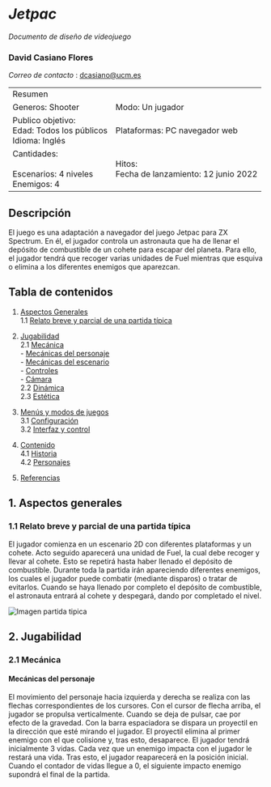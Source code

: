# _**Jetpac**_

*Documento de diseño de videojuego*

### **David Casiano Flores**

_Correo de contacto_ : dcasiano@ucm.es

<table>
  <tr>
    <td colspan = "2"> Resumen </td>
  </tr>
  <tr>
    <td> Generos: Shooter </td>
    <td> Modo: Un jugador</td>
  </tr>
  <tr>
    <td> Publico objetivo: <br>
         Edad: Todos los públicos <br>
         Idioma: Inglés    
    </td>
    <td> Plataformas: PC navegador web</td>
  </tr>
  <tr>
    <td> Cantidades: <br><br>
         Escenarios: 4 niveles <br>
         Enemigos: 4
   </td>
    <td> Hitos: <br>
           Fecha de lanzamiento: 12 junio 2022 <br>
   </td>
  </tr>
</table>

## Descripción

El juego es una adaptación a navegador del juego Jetpac para ZX Spectrum. En él, el jugador controla un astronauta que ha de llenar el depósito de combustible de un cohete para escapar del planeta. Para ello, el jugador tendrá que recoger varias unidades de Fuel mientras que esquiva o elimina a los diferentes enemigos que aparezcan.

## Tabla de contenidos
1. [Aspectos Generales](#aspectos-generales)  
    1.1 [Relato breve y parcial de una partida típica](#relato-breve)  
  
2. [Jugabilidad](#Jugabilidad)  
    2.1 [Mecánica](#Mecánica)   
         - [Mecánicas del personaje](#Mecánicas-personaje)  
         - [Mecánicas del escenario](#Mecánicas-escenario)  
         - [Controles](#Controles)  
         - [Cámara](#Cámara)  
    2.2 [Dinámica](#Dinámica)  
    2.3 [Estética](#Estética)  

3. [Menús y modos de juegos](#Menús)  
    3.1 [Configuración](#Configuración)  
    3.2 [Interfaz y control](#Interfaz)  

4. [Contenido](#Contenido)  
    4.1 [Historia](#Historia)  
    4.2 [Personajes](#Personajes)  

5. [Referencias](#Referencias)

## <a name = "aspectos-generales">1. Aspectos generales</a>

### <a name = "relato-breve"> 1.1 Relato breve y parcial de una partida típica</a>
El jugador comienza en un escenario 2D con diferentes plataformas y un cohete. Acto seguido aparecerá una unidad de Fuel, la cual debe recoger y llevar al cohete. Esto se repetirá hasta haber llenado el depósito de combustible. Durante toda la partida irán apareciendo diferentes enemigos, los cuales el jugador puede combatir (mediante disparos) o tratar de evitarlos. Cuando se haya llenado por completo el depósito de combustible, el astronauta entrará al cohete y despegará, dando por completado el nivel.

![Imagen partida tipica](https://user-images.githubusercontent.com/82372508/160405493-edb2ce98-1c8b-44b9-909c-b0e0b1d8fdf4.png)

## <a name = "Jugabilidad"> 2. Jugabilidad</a>
### <a name = "Mecánica"> 2.1 Mecánica</a>

####  <a name = "Mecánicas-personaje"> Mecánicas del personaje</a>

El movimiento del personaje hacia izquierda y derecha se realiza con las flechas correspondientes de los cursores. Con el cursor de flecha arriba, el jugador se propulsa verticalmente. Cuando se deja de pulsar, cae por efecto de la gravedad. Con la barra espaciadora se dispara un proyectil en la dirección que esté mirando el jugador. El proyectil elimina al primer enemigo con el que colisione y, tras esto, desaparece.
El jugador tendrá inicialmente 3 vidas. Cada vez que un enemigo impacta con el jugador le restará una vida. Tras esto, el jugador reaparecerá en la posición inicial. Cuando el contador de vidas llegue a 0, el siguiente impacto enemigo supondrá el final de la partida.
